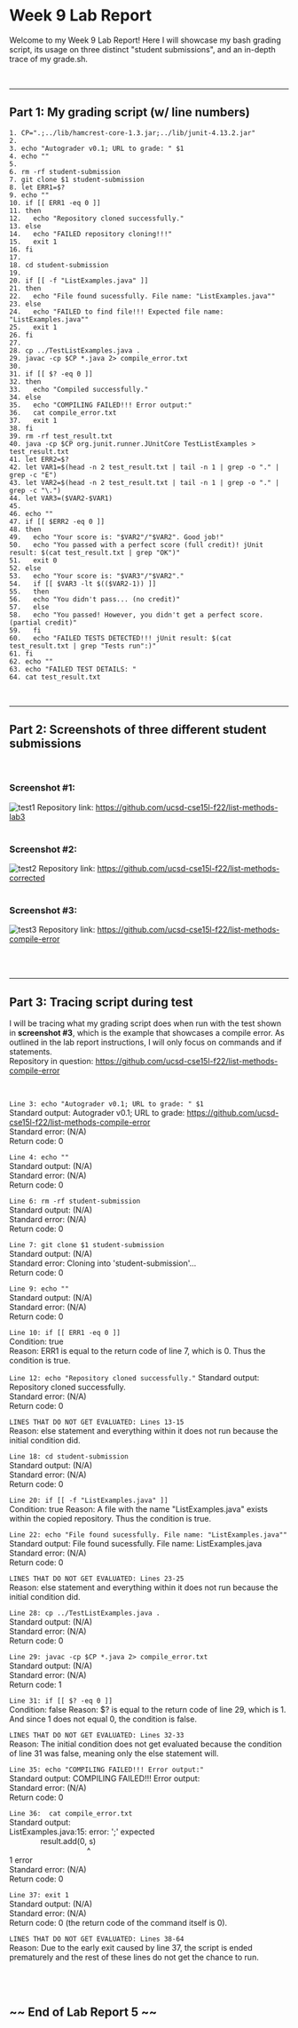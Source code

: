 # Week 9 Lab Report
Welcome to my Week 9 Lab Report! Here I will showcase my bash grading script, its usage on three distinct "student submissions", and an in-depth trace of my grade.sh.


<br/>

---

## Part 1: My grading script (w/ line numbers)
```
1. CP=".;../lib/hamcrest-core-1.3.jar;../lib/junit-4.13.2.jar"
2.
3. echo "Autograder v0.1; URL to grade: " $1
4. echo ""
5.
6. rm -rf student-submission
7. git clone $1 student-submission 
8. let ERR1=$?
9. echo ""
10. if [[ ERR1 -eq 0 ]]
11. then
12.   echo "Repository cloned successfully."
13. else
14.   echo "FAILED repository cloning!!!"
15.   exit 1
16. fi
17.
18. cd student-submission
19.
20. if [[ -f "ListExamples.java" ]]
21. then
22.   echo "File found sucessfully. File name: "ListExamples.java""
23. else
24.   echo "FAILED to find file!!! Expected file name: "ListExamples.java""
25.   exit 1
26. fi
27.
28. cp ../TestListExamples.java .
29. javac -cp $CP *.java 2> compile_error.txt
30.
31. if [[ $? -eq 0 ]]
32. then
33.   echo "Compiled successfully."
34. else
35.   echo "COMPILING FAILED!!! Error output:"
36.   cat compile_error.txt
37.   exit 1
38. fi
39. rm -rf test_result.txt
40. java -cp $CP org.junit.runner.JUnitCore TestListExamples > test_result.txt
41. let ERR2=$?
42. let VAR1=$(head -n 2 test_result.txt | tail -n 1 | grep -o "." | grep -c "E")
43. let VAR2=$(head -n 2 test_result.txt | tail -n 1 | grep -o "." | grep -c "\.")
44. let VAR3=($VAR2-$VAR1)
45. 
46. echo ""
47. if [[ $ERR2 -eq 0 ]]
48. then
49.   echo "Your score is: "$VAR2"/"$VAR2". Good job!"
50.   echo "You passed with a perfect score (full credit)! jUnit result: $(cat test_result.txt | grep "OK")"
51.   exit 0
52. else
53.   echo "Your score is: "$VAR3"/"$VAR2"."
54.   if [[ $VAR3 -lt $(($VAR2-1)) ]]
55.   then
56.   echo "You didn't pass... (no credit)"
57.   else
58.   echo "You passed! However, you didn't get a perfect score. (partial credit)"
59.   fi
60.   echo "FAILED TESTS DETECTED!!! jUnit result: $(cat test_result.txt | grep "Tests run":)"
61. fi
62. echo ""
63. echo "FAILED TEST DETAILS: " 
64. cat test_result.txt
```

<br/>

---

## Part 2: Screenshots of three different student submissions


<br/>


### Screenshot #1:
![test1](./week9images/grader1.png)
Repository link: 
https://github.com/ucsd-cse15l-f22/list-methods-lab3
<br/>
<br/>

### Screenshot #2:
![test2](./week9images/grader2.png)
Repository link:
https://github.com/ucsd-cse15l-f22/list-methods-corrected
<br/>
<br/>

### Screenshot #3:
![test3](./week9images/grader3.png)
Repository link:
https://github.com/ucsd-cse15l-f22/list-methods-compile-error

<br/>
<br/>

---

## Part 3: Tracing script during test
I will be tracing what my grading script does when run with the test shown in **screenshot #3**, which is the example that showcases a compile error. As outlined in the lab report instructions, I will only focus on commands and if statements.\
Repository in question: https://github.com/ucsd-cse15l-f22/list-methods-compile-error

<br/>

`Line 3: echo "Autograder v0.1; URL to grade: " $1`\
Standard output: Autograder v0.1; URL to grade:  https://github.com/ucsd-cse15l-f22/list-methods-compile-error \
Standard error: (N/A)\
Return code: 0

`Line 4: echo ""`\
Standard output: (N/A)\
Standard error: (N/A)\
Return code: 0

`Line 6: rm -rf student-submission`\
Standard output: (N/A)\
Standard error: (N/A)\
Return code: 0

`Line 7: git clone $1 student-submission`\
Standard output: (N/A)\
Standard error: Cloning into 'student-submission'...\
Return code: 0

`Line 9: echo ""`\
Standard output: (N/A)\
Standard error: (N/A)\
Return code: 0

`Line 10: if [[ ERR1 -eq 0 ]]`\
Condition: true\
Reason: ERR1 is equal to the return code of line 7, which is 0. Thus the condition is true.

`Line 12: echo "Repository cloned successfully."`
Standard output: Repository cloned successfully.\
Standard error: (N/A)\
Return code: 0

`LINES THAT DO NOT GET EVALUATED: Lines 13-15`\
Reason: else statement and everything within it does not run because the initial condition did.

`Line 18: cd student-submission`\
Standard output: (N/A)\
Standard error: (N/A)\
Return code: 0

`Line 20: if [[ -f "ListExamples.java" ]]`\
Condition: true
Reason: A file with the name "ListExamples.java" exists within the copied repository. Thus the condition is true.

`Line 22: echo "File found sucessfully. File name: "ListExamples.java""`\
Standard output: File found sucessfully. File name: ListExamples.java\
Standard error: (N/A)\
Return code: 0

`LINES THAT DO NOT GET EVALUATED: Lines 23-25`\
Reason: else statement and everything within it does not run because the initial condition did.

`Line 28: cp ../TestListExamples.java .`\
Standard output: (N/A)\
Standard error: (N/A)\
Return code: 0

`Line 29: javac -cp $CP *.java 2> compile_error.txt`\
Standard output: (N/A)\
Standard error: (N/A)\
Return code: 1 

`Line 31: if [[ $? -eq 0 ]]`\
Condition: false
Reason: $? is equal to the return code of line 29, which is 1. And since 1 does not equal 0, the condition is false.

`LINES THAT DO NOT GET EVALUATED: Lines 32-33`\
Reason: The initial condition does not get evaluated because the condition of line 31 was false, meaning only the else statement will.

`Line 35: echo "COMPILING FAILED!!! Error output:"`\
Standard output: COMPILING FAILED!!! Error output:\
Standard error: (N/A)\
Return code: 0

`Line 36:  cat compile_error.txt`\
Standard output:\
 ListExamples.java:15: error: ';' expected\
    result.add(0, s)\
          ^\
1 error\
Standard error: (N/A)\
Return code: 0

`Line 37: exit 1`\
Standard output: (N/A)\
Standard error: (N/A)\
Return code: 0 (the return code of the command itself is 0).

`LINES THAT DO NOT GET EVALUATED: Lines 38-64`\
Reason: Due to the early exit caused by line 37, the script is ended prematurely and the rest of these lines do not get the chance to run.

<br/>
<br/>

## ~~ End of Lab Report 5 ~~